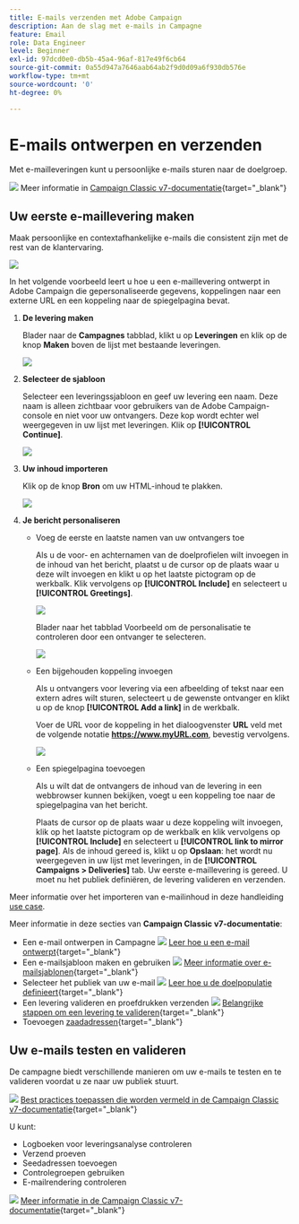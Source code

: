 ```yaml
---
title: E-mails verzenden met Adobe Campaign
description: Aan de slag met e-mails in Campagne
feature: Email
role: Data Engineer
level: Beginner
exl-id: 97dcd0e0-db5b-45a4-96af-817e49f6cb64
source-git-commit: 0a55d947a7646aab64ab2f9d0d09a6f930db576e
workflow-type: tm+mt
source-wordcount: '0'
ht-degree: 0%

---
```


# E-mails ontwerpen en verzenden

Met e-mailleveringen kunt u persoonlijke e-mails sturen naar de doelgroep.

![](../assets/do-not-localize/book.png) Meer informatie in [Campaign Classic v7-documentatie](https://experienceleague.adobe.com/docs/campaign-classic/using/sending-messages/sending-emails/about-email-channel.html){target=&quot;_blank&quot;}

## Uw eerste e-maillevering maken

Maak persoonlijke en contextafhankelijke e-mails die consistent zijn met de rest van de klantervaring.

![](assets/new-email-content.png)


In het volgende voorbeeld leert u hoe u een e-maillevering ontwerpt in Adobe Campaign die gepersonaliseerde gegevens, koppelingen naar een externe URL en een koppeling naar de spiegelpagina bevat.

1. **De levering maken**

   Blader naar de **Campagnes** tabblad, klikt u op **Leveringen** en klik op de knop **Maken** boven de lijst met bestaande leveringen.

   ![](assets/delivery_step_1.png)

1. **Selecteer de sjabloon**

   Selecteer een leveringssjabloon en geef uw levering een naam. Deze naam is alleen zichtbaar voor gebruikers van de Adobe Campaign-console en niet voor uw ontvangers. Deze kop wordt echter wel weergegeven in uw lijst met leveringen. Klik op **[!UICONTROL Continue]**.

   ![](assets/dce_delivery_model.png)

1. **Uw inhoud importeren**

   Klik op de knop **Bron** om uw HTML-inhoud te plakken.

   ![](assets/paste-content.png)


1. **Je bericht personaliseren**


   * Voeg de eerste en laatste namen van uw ontvangers toe

      Als u de voor- en achternamen van de doelprofielen wilt invoegen in de inhoud van het bericht, plaatst u de cursor op de plaats waar u deze wilt invoegen en klikt u op het laatste pictogram op de werkbalk. Klik vervolgens op **[!UICONTROL Include]** en selecteert u **[!UICONTROL Greetings]**.

      ![](assets/include-greetings.png)

      Blader naar het tabblad Voorbeeld om de personalisatie te controleren door een ontvanger te selecteren.

      ![](assets/perso-check.png)

   * Een bijgehouden koppeling invoegen

      Als u ontvangers voor levering via een afbeelding of tekst naar een extern adres wilt sturen, selecteert u de gewenste ontvanger en klikt u op de knop **[!UICONTROL Add a link]** in de werkbalk.

      Voer de URL voor de koppeling in het dialoogvenster **URL** veld met de volgende notatie **https://www.myURL.com**, bevestig vervolgens.

      ![](assets/add-a-link.png)

   * Een spiegelpagina toevoegen

      Als u wilt dat de ontvangers de inhoud van de levering in een webbrowser kunnen bekijken, voegt u een koppeling toe naar de spiegelpagina van het bericht.

      Plaats de cursor op de plaats waar u deze koppeling wilt invoegen, klik op het laatste pictogram op de werkbalk en klik vervolgens op **[!UICONTROL Include]** en selecteert u **[!UICONTROL link to mirror page]**.
   Als de inhoud gereed is, klikt u op **Opslaan**: het wordt nu weergegeven in uw lijst met leveringen, in de **[!UICONTROL Campaigns > Deliveries]** tab. Uw eerste e-maillevering is gereed. U moet nu het publiek definiëren, de levering valideren en verzenden.


Meer informatie over het importeren van e-mailinhoud in deze handleiding [use case](https://experienceleague.adobe.com/docs/campaign/automation/workflows/use-cases/deliveries/load-delivery-content.html).

Meer informatie in deze secties van **Campaign Classic v7-documentatie**:

* Een e-mail ontwerpen in Campagne
   ![](../assets/do-not-localize/book.png) [Leer hoe u een e-mail ontwerpt](https://experienceleague.adobe.com/docs/campaign-classic/using/sending-messages/sending-emails/defining-the-email-content.html){target=&quot;_blank&quot;}
* Een e-mailsjabloon maken en gebruiken
   ![](../assets/do-not-localize/book.png) [Meer informatie over e-mailsjablonen](https://experienceleague.adobe.com/docs/campaign-classic/using/sending-messages/using-delivery-templates/about-templates.html){target=&quot;_blank&quot;}
* Selecteer het publiek van uw e-mail
   ![](../assets/do-not-localize/book.png) [Leer hoe u de doelpopulatie definieert](https://experienceleague.adobe.com/docs/campaign-classic/using/sending-messages/key-steps-when-creating-a-delivery/steps-defining-the-target-population.html){target=&quot;_blank&quot;}
* Een levering valideren en proefdrukken verzenden
   ![](../assets/do-not-localize/book.png) [Belangrijke stappen om een levering te valideren](https://experienceleague.adobe.com/docs/campaign-classic/using/sending-messages/key-steps-when-creating-a-delivery/steps-validating-the-delivery.html){target=&quot;_blank&quot;}
* Toevoegen [zaadadressen](https://experienceleague.adobe.com/docs/campaign-classic/using/sending-messages/using-seed-addresses/about-seed-addresses.html){target=&quot;_blank&quot;}

## Uw e-mails testen en valideren

De campagne biedt verschillende manieren om uw e-mails te testen en te valideren voordat u ze naar uw publiek stuurt.

![](../assets/do-not-localize/book.png) [Best practices toepassen die worden vermeld in de Campaign Classic v7-documentatie](https://experienceleague.adobe.com/docs/campaign-classic/using/sending-messages/key-steps-when-creating-a-delivery/delivery-bestpractices/check-before-sending.html){target=&quot;_blank&quot;}

U kunt:

* Logboeken voor leveringsanalyse controleren
* Verzend proeven
* Seedadressen toevoegen
* Controlegroepen gebruiken
* E-mailrendering controleren

![](../assets/do-not-localize/book.png) [Meer informatie in de Campaign Classic v7-documentatie](https://experienceleague.adobe.com/docs/campaign-classic/using/sending-messages/key-steps-when-creating-a-delivery/steps-validating-the-delivery.html){target=&quot;_blank&quot;}
